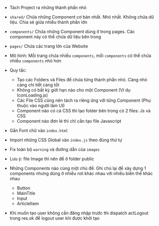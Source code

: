 - Tách Project ra những thành phần nhỏ
- `shared/` Chứa những Component cơ bản nhất. Nhỏ nhất. Không chứa dữ liệu. Chia sẻ giữa nhiều thành phần lớn
- `components/` Chứa những Component dùng ở trong pages. Các component này có thể chứa dữ liệu bên trong
- `pages/` Chứa các trang lớn của Website

- Mô hình: Mỗi trang chứa nhiều `components`, mỗi `components` có thể chứa nhiều `components` nhỏ hơn

- Quy tắc: 
  - Tạo các Folders và Files để chứa từng thành phần nhỏ. Càng nhỏ càng chi tiết càng tốt
  - Không có bất kỳ giới hạn nào cho một Component (Ví dụ IconLoading.js)
  - Các File CSS cũng nên tách ra riêng ứng với từng Component (Phụ thuộc vào người làm UI)
  - Component nào có cả CSS thì tạo folder bên trong có 2 files: Js và CSS
  - Component nào đơn lẻ thì chỉ cần tạo file Javascript

- Gắn Font chữ vào `index.html`
- Import những CSS Global vào `index.js` theo đúng thứ tự
- Fix toàn bộ `warning` và đường dẫn của `images`
- Lưu ý: file Image thì nên để ở folder public

- Những Components nào cùng một chủ đề: Ghi chú lại để xây dựng 1 components nhưng dùng ở nhiều nơi khác nhau với nhiều biến thể khác nhau
  - Button
  - MainTitle
  - Input
  - ArticleItem

- Khi muốn tạo user không cần đăng nhập trước thì dispatch actLogout trong res.ok để logout user khi được khởi tạo